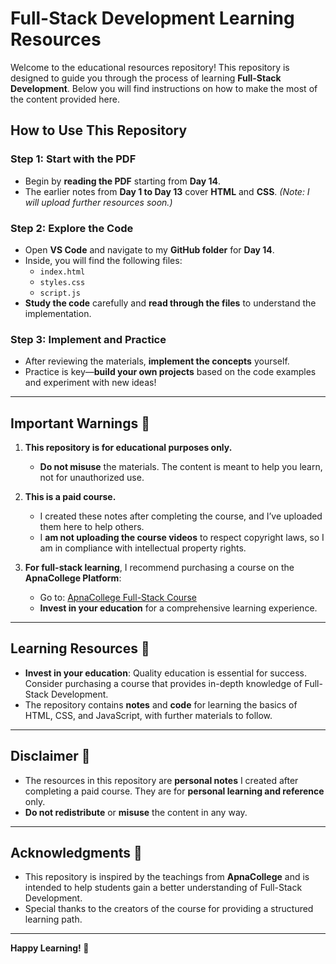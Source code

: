 # Full-Stack Development Learning Resources

Welcome to the educational resources repository! This repository is designed to guide you through the process of learning **Full-Stack Development**. Below you will find instructions on how to make the most of the content provided here.

## How to Use This Repository

### Step 1: **Start with the PDF**
- Begin by **reading the PDF** starting from **Day 14**.
- The earlier notes from **Day 1 to Day 13** cover **HTML** and **CSS**. *(Note: I will upload further resources soon.)*

### Step 2: **Explore the Code**
- Open **VS Code** and navigate to my **GitHub folder** for **Day 14**.
- Inside, you will find the following files:
  - `index.html`
  - `styles.css`
  - `script.js`
- **Study the code** carefully and **read through the files** to understand the implementation.

### Step 3: **Implement and Practice**
- After reviewing the materials, **implement the concepts** yourself.
- Practice is key—**build your own projects** based on the code examples and experiment with new ideas!

---

## Important Warnings 🚨

1. **This repository is for educational purposes only.**
   - **Do not misuse** the materials. The content is meant to help you learn, not for unauthorized use.

2. **This is a paid course.**
   - I created these notes after completing the course, and I’ve uploaded them here to help others.
   - I **am not uploading the course videos** to respect copyright laws, so I am in compliance with intellectual property rights.

3. **For full-stack learning**, I recommend purchasing a course on the **ApnaCollege Platform**:
   - Go to: [ApnaCollege Full-Stack Course](https://www.apnacollege.in/course/delta)
   - **Invest in your education** for a comprehensive learning experience.

---

## Learning Resources 🔑

- **Invest in your education**: Quality education is essential for success. Consider purchasing a course that provides in-depth knowledge of Full-Stack Development.
- The repository contains **notes** and **code** for learning the basics of HTML, CSS, and JavaScript, with further materials to follow.

---

## Disclaimer 📜

- The resources in this repository are **personal notes** I created after completing a paid course. They are for **personal learning and reference** only.
- **Do not redistribute** or **misuse** the content in any way.

---

## Acknowledgments 🙏

- This repository is inspired by the teachings from **ApnaCollege** and is intended to help students gain a better understanding of Full-Stack Development.
- Special thanks to the creators of the course for providing a structured learning path.
---

**Happy Learning! 🚀**

